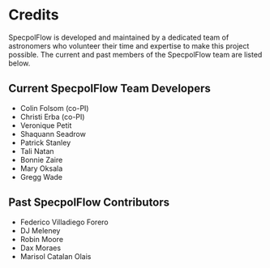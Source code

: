 # Credits

SpecpolFlow is developed and maintained by a dedicated team of astronomers who volunteer their time and expertise to make this project possible. The current and past members of the SpecpolFlow team are listed below.

## Current SpecpolFlow Team Developers

* Colin Folsom (co-PI)
* Christi Erba (co-PI)
* Veronique Petit
* Shaquann Seadrow
* Patrick Stanley
* Tali Natan
* Bonnie Zaire
* Mary Oksala
* Gregg Wade

## Past SpecpolFlow Contributors

* Federico Villadiego Forero
* DJ Meleney
* Robin Moore
* Dax Moraes
* Marisol Catalan Olais
